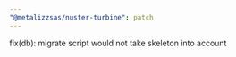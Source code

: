 ```yaml
---
"@metalizzsas/nuster-turbine": patch
---
```


fix(db): migrate script would not take skeleton into account
